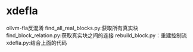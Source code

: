 # xdefla
ollvm-fla反混淆
find_all_real_blocks.py:获取所有真实块
find_block_relation.py:获取真实块之间的连接
rebuild_block.py：重建控制流
xdefla.py:结合上面的代码

